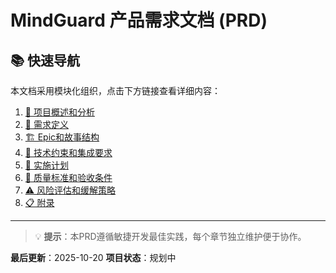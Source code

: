 # MindGuard 产品需求文档 (PRD)

## 📚 快速导航

本文档采用模块化组织，点击下方链接查看详细内容：

1. [📖 项目概述和分析](./项目概述和分析.md)
2. [🎯 需求定义](./需求定义.md)
3. [🏗️ Epic和故事结构](./epic和故事结构.md)
4. [🔧 技术约束和集成要求](./技术约束和集成要求.md)
5. [📅 实施计划](./实施计划.md)
6. [🎯 质量标准和验收条件](./质量标准和验收条件.md)
7. [⚠️ 风险评估和缓解策略](./风险评估和缓解策略.md)
8. [📋 附录](./附录.md)

---

> 💡 **提示**：本PRD遵循敏捷开发最佳实践，每个章节独立维护便于协作。

**最后更新**：2025-10-20
**项目状态**：规划中
